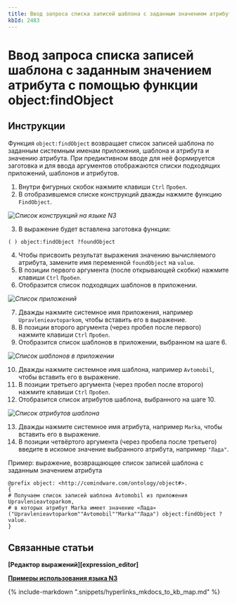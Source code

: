 ```yaml
---
title: Ввод запроса списка записей шаблона с заданным значением атрибута с помощью функции object:findObject
kbId: 2483
---
```


# Ввод запроса списка записей шаблона с заданным значением атрибута с помощью функции object:findObject

## Инструкции

Функция `object:findObject` возвращает список записей шаблона по заданным системным именам приложения, шаблона и атрибута и значению атрибута. При предиктивном вводе для неё формируется заготовка и для ввода аргументов отображаются списки подходящих приложений, шаблонов и атрибутов.

1. Внутри фигурных скобок нажмите клавиши `Ctrl` `Пробел`.
2. В отобразившемся списке конструкций дважды нажмите функцию `FindObject`.

_![Список конструкций на языке N3](https://kb.comindware.ru/assets/n3_editor_findobject_autocomplete.png)_

3. В выражение будет вставлена заготовка функции:

```
( ) object:findObject ?foundObject 
```
4. Чтобы присвоить результат выражения значению вычисляемого атрибута, замените имя переменной `foundObject` на `value`.
5. В позиции первого аргумента (после открывающей скобки) нажмите клавиши `Ctrl` `Пробел`.
6. Отобразится список подходящих шаблонов в приложении.

_![Список приложений](https://kb.comindware.ru/assets/n3_editor_findobject_argument1_autocomplete.png)_

7. Дважды нажмите системное имя приложения, например `Upravlenieavtoparkom`, чтобы вставить его в выражение.
8. В позиции второго аргумента (через пробел после первого) нажмите клавиши `Ctrl` `Пробел`.
9. Отобразится список шаблонов в приложении, выбранном на шаге 6.

_![Список шаблонов в приложении](https://kb.comindware.ru/assets/n3_editor_findobject_argument2_autocomplete.png)_

10. Дважды нажмите системное имя шаблона, например `Avtomobil`, чтобы вставить его в выражение.
11. В позиции третьего аргумента (через пробел после второго) нажмите клавиши `Ctrl` `Пробел`.
12. Отобразится список атрибутов шаблона, выбранного на шаге 10.

_![Список атрибутов шаблона](https://kb.comindware.ru/assets/n3_editor_findobject_argument3_autocomplete.png)_

13. Дважды нажмите системное имя атрибута, например `Marka`, чтобы вставить его в выражение.
14. В позиции четвёртого аргумента (через пробела после третьего) введите в искомое значение выбранного атрибута, например `"Лада"`.

Пример: выражение, возвращающее список записей шаблона с заданным значением атрибута

```
@prefix object: <http://comindware.com/ontology/object#>.  
{   
# Получаем список записей шаблона Avtomobil из приложения Upravlenieavtoparkom,   
# в которых атрибут Marka имеет значение «Лада»   
("Upravlenieavtoparkom""Avtomobil""Marka""Лада") object:findObject ?value.   
} 
```

## Связанные статьи

**[Редактор выражений][expression_editor]**

**[Примеры использования языка N3](https://kb.comindware.ru/category.php?id=408)**

{% include-markdown ".snippets/hyperlinks_mkdocs_to_kb_map.md" %}
